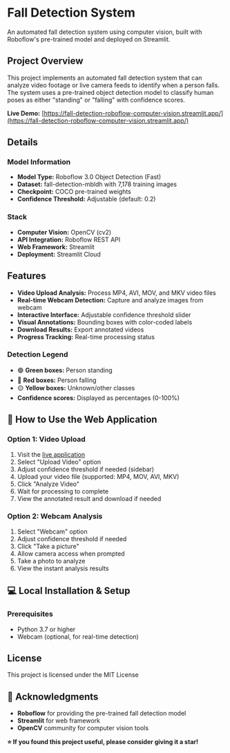 # Fall Detection System

An automated fall detection system using computer vision, built with Roboflow's pre-trained model and deployed on Streamlit.

## Project Overview

This project implements an automated fall detection system that can analyze video footage or live camera feeds to identify when a person falls. The system uses a pre-trained object detection model to classify human poses as either "standing" or "falling" with confidence scores.

**Live Demo:** [https://fall-detection-roboflow-computer-vision.streamlit.app/](https://fall-detection-roboflow-computer-vision.streamlit.app/)

## Details

### Model Information
- **Model Type:** Roboflow 3.0 Object Detection (Fast)
- **Dataset:** fall-detection-mbldh with 7,178 training images
- **Checkpoint:** COCO pre-trained weights
- **Confidence Threshold:** Adjustable (default: 0.2)

### Stack
- **Computer Vision:** OpenCV (cv2)
- **API Integration:** Roboflow REST API
- **Web Framework:** Streamlit
- **Deployment:** Streamlit Cloud

## Features

- **Video Upload Analysis:** Process MP4, AVI, MOV, and MKV video files
- **Real-time Webcam Detection:** Capture and analyze images from webcam
- **Interactive Interface:** Adjustable confidence threshold slider
- **Visual Annotations:** Bounding boxes with color-coded labels
- **Download Results:** Export annotated videos
- **Progress Tracking:** Real-time processing status

### Detection Legend
- 🟢 **Green boxes:** Person standing
- 🔴 **Red boxes:** Person falling
- 🟡 **Yellow boxes:** Unknown/other classes
- **Confidence scores:** Displayed as percentages (0-100%)

## 📱 How to Use the Web Application

### Option 1: Video Upload
1. Visit the [live application](https://fall-detection-roboflow-computer-vision.streamlit.app/)
2. Select "Upload Video" option
3. Adjust confidence threshold if needed (sidebar)
4. Upload your video file (supported: MP4, MOV, AVI, MKV)
5. Click "Analyze Video"
6. Wait for processing to complete
7. View the annotated result and download if needed

### Option 2: Webcam Analysis
1. Select "Webcam" option
2. Adjust confidence threshold if needed
3. Click "Take a picture"
4. Allow camera access when prompted
5. Take a photo to analyze
6. View the instant analysis results

## 💻 Local Installation & Setup

### Prerequisites
- Python 3.7 or higher
- Webcam (optional, for real-time detection)


## License

This project is licensed under the MIT License

## 🙏 Acknowledgments

- **Roboflow** for providing the pre-trained fall detection model
- **Streamlit** for web framework
- **OpenCV** community for computer vision tools


**⭐ If you found this project useful, please consider giving it a star!**